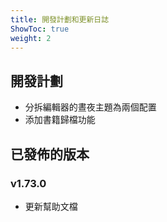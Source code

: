 ```yaml
---
title: 開發計劃和更新日誌
ShowToc: true
weight: 2
---
```


## 開發計劃

- 分拆編輯器的晝夜主題為兩個配置
- 添加書籍歸檔功能

## 已發佈的版本

### v1.73.0

- 更新幫助文檔
